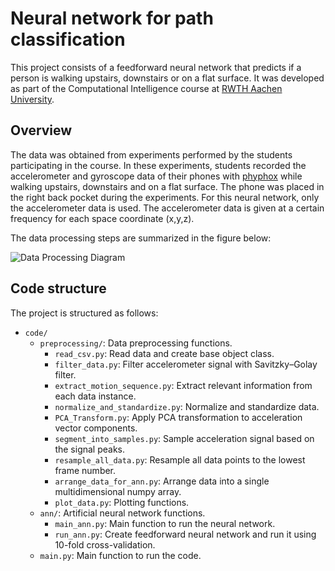 # Neural network for path classification

This project consists of a feedforward neural network that predicts if a person is walking upstairs, downstairs or on a flat surface. It was developed as part of the Computational Intelligence course at [RWTH Aachen University](https://www.rwth-aachen.de). 


Overview
-------
The data was obtained from experiments performed by the students participating in the course. In these experiments, students recorded the accelerometer and gyroscope data of their phones with [phyphox](https://phyphox.org/) while walking upstairs, downstairs and on a flat surface. The phone was placed in the right back pocket during the experiments.
For this neural network, only the accelerometer data is used. The accelerometer data is given at a certain frequency for each space coordinate (x,y,z). 

The data processing steps are summarized in the figure below:

![Data Processing Diagram](https://github.com/RJordi/walking-path-detection/blob/main/data_processing_diagram.png)


Code structure
-------
The project is structured as follows:
- `code/`
	- `preprocessing/`: Data preprocessing functions.
		- `read_csv.py`: Read data and create base object class. 
		- `filter_data.py`: Filter accelerometer signal with Savitzky–Golay filter.
		- `extract_motion_sequence.py`: Extract relevant information from each data instance.
		- `normalize_and_standardize.py`: Normalize and standardize data.
		- `PCA_Transform.py`: Apply PCA transformation to acceleration vector components.
		- `segment_into_samples.py`: Sample acceleration signal based on the signal peaks.
		- `resample_all_data.py`: Resample all data points to the lowest frame number.
		- `arrange_data_for_ann.py`: Arrange data into a single multidimensional numpy array.
		- `plot_data.py`: Plotting functions.
	- `ann/`: Artificial neural network functions.
		- `main_ann.py`: Main function to run the neural network.
		- `run_ann.py`: Create feedforward neural network and run it using 10-fold cross-validation.
	- `main.py`: Main function to run the code.
